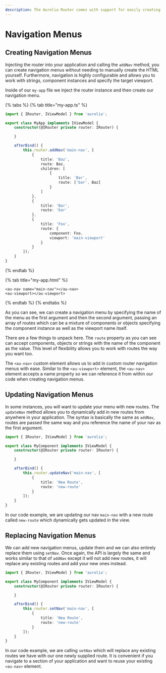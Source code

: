 ```yaml
---
description: The Aurelia Router comes with support for easily creating navigation menus.
---
```


# Navigation Menus

## Creating Navigation Menus

Injecting the router into your application and calling the `addNav` method, you can create navigation menus without needing to manually create the HTML yourself. Furthermore, navigation is highly configurable and allows you to work with strings, component instances and specify the target viewport.

Inside of our `my-app` file we inject the router instance and then create our navigation menu.

{% tabs %}
{% tab title="my-app.ts" %}
```typescript
import { IRouter, IViewModel } from 'aurelia';

export class MyApp implements IViewModel {
    constructor(@IRouter private router: IRouter) {

    }

    afterBind() {
        this.router.addNav('main-nav', [
            {
                title: 'Baz',
                route: Baz,
                children: [
                    {
                        title: 'Bar',
                        route: ['bar', Baz]
                    }
                ]
            },
            {
                title: 'Bar',
                route: 'bar'
            },
            {
                title: 'Foo',
                route: {
                    component: Foo,
                    viewport: 'main-viewport'
                }
            }
        ]);
    }
}
```
{% endtab %}

{% tab title="my-app.html" %}
```markup
<au-nav name="main-nav"></au-nav>
<au-viewport></au-viewport>
```
{% endtab %}
{% endtabs %}

As you can see, we can create a navigation menu by specifying the name of the menu as the first argument and then the second argument, passing an array of routes which can be a mixture of components or objects specifying the component instance as well as the viewport name itself.

There are a few things to unpack here. The `route` property as you can see can accept components, objects or strings with the name of the component as the value. This level of flexibility allows you to work with routes the way you want too.

The `<au-nav>` custom element allows us to add in custom router navigation menus with ease. Similar to the `<au-viewport>` element, the `<au-nav>` element accepts a name property so we can reference it from within our code when creating navigation menus.

## Updating Navigation Menus

In some instances, you will want to update your menu with new routes. The `updateNav` method allows you to dynamically add in new routes from anywhere in your application. The syntax is basically the same as `addNav`, routes are passed the same way and you reference the name of your nav as the first argument.

```typescript
import { IRouter, IViewModel } from 'aurelia';

export class MyComponent implements IViewModel {
    constructor(@IRouter private router: IRouter) {

    }

    afterBind() {
        this.router.updateNav('main-nav', [
            {
                title: 'New Route',
                route: 'new-route'
            }
        ]);
    }
}
```

In our code example, we are updating our nav `main-nav` with a new route called `new-route` which dynamically gets updated in the view.

## Replacing Navigation Menus

We can add new navigation menus, update them and we can also entirely replace them using `setNav`. Once again, the API is largely the same and works similar to that of `addNav` except it will not add new routes, it will replace any existing routes and add your new ones instead.

```typescript
import { IRouter, IViewModel } from 'aurelia';

export class MyComponent implements IViewModel {
    constructor(@IRouter private router: IRouter) {

    }

    afterBind() {
        this.router.setNav('main-nav', [
            {
                title: 'New Route',
                route: 'new-route'
            }
        ]);
    }
}
```

In our code example, we are calling `setNav` which will replace any existing routes we have with our one newly supplied route. It is convenient if you navigate to a section of your application and want to reuse your existing `<au-nav>` element.

